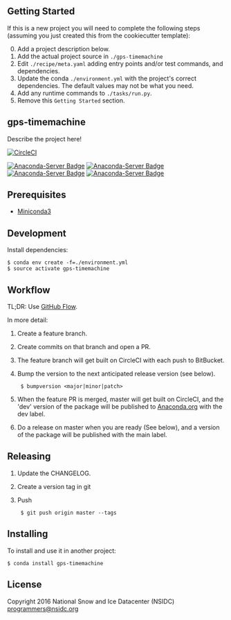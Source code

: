 Getting Started
---

If this is a new project you will need to complete the following steps (assuming you just created this from the cookiecutter template):

0. Add a project description below.
1. Add the actual project source in `./gps-timemachine`
2. Edit `./recipe/meta.yaml` adding entry points and/or test commands, and dependencies.
3. Update the conda `./environment.yml` with the project's correct
   dependencies. The default values may not be what you need.
4. Add any runtime commands to `./tasks/run.py`.
5. Remove this `Getting Started` section.

gps-timemachine
---

Describe the project here!

[![CircleCI](https://circleci.com/bb/nsidc/gps-timemachine.svg?style=svg)](https://circleci.com/bb/nsidc/gps-timemachine)

[![Anaconda-Server Badge](https://anaconda.org/nsidc/gps-timemachine/badges/version.svg)](https://anaconda.org/nsidc/gps-timemachine)
[![Anaconda-Server Badge](https://anaconda.org/nsidc/gps-timemachine/badges/license.svg)](https://anaconda.org/nsidc/gps-timemachine)
[![Anaconda-Server Badge](https://anaconda.org/nsidc/gps-timemachine/badges/downloads.svg)](https://anaconda.org/nsidc/gps-timemachine)
[![Anaconda-Server Badge](https://anaconda.org/nsidc/gps-timemachine/badges/installer/conda.svg)](https://conda.anaconda.org/nsidc)

Prerequisites
---

* [Miniconda3](https://conda.io/miniconda.html)

Development
---

Install dependencies:

    $ conda env create -f=./environment.yml
    $ source activate gps-timemachine

Workflow
---

TL;DR: Use
[GitHub Flow](https://guides.github.com/introduction/flow/index.html).

In more detail:

1. Create a feature branch.
2. Create commits on that branch and open a PR.
3. The feature branch will get built on CircleCI with each push to
   BitBucket.
4. Bump the version to the next anticipated release version (see
   below).

        $ bumpversion <major|minor|patch>

5. When the feature PR is merged, master will get built on CircleCI,
   and the 'dev' version of the package will be published
   to [Anaconda.org](https://anaconda.org/) with the dev label.
6. Do a release on master when you are ready (See below), and a
   version of the package will be published with the main label.

Releasing
---

1. Update the CHANGELOG.
2. Create a version tag in git
3. Push

        $ git push origin master --tags

Installing
---
To install and use it in another project:

    $ conda install gps-timemachine

License
---

Copyright 2016 National Snow and Ice Datacenter (NSIDC)
<programmers@nsidc.org>

